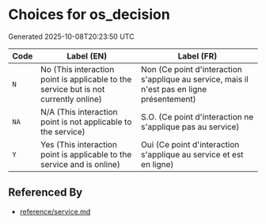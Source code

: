 # Choices for os_decision

Generated 2025-10-08T20:23:50 UTC

| Code | Label (EN) | Label (FR) |
|------|------------|------------|
| `N` | No (This interaction point is applicable to the service but is not currently online) | Non (Ce point d'interaction s'applique au service, mais il n'est pas en ligne présentement) |
| `NA` | N/A (This interaction point is not applicable to the service) | S.O. (Ce point d'interaction ne s'applique pas au service) |
| `Y` | Yes (This interaction point is applicable to the service and is online) | Oui (Ce point d'interaction s'applique au service et est en ligne) |


## Referenced By

- [reference/service.md](../reference/service.md)
